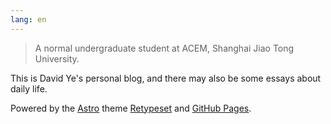 ```yaml
---
lang: en
---
```


> A normal undergraduate student at ACEM, Shanghai Jiao Tong University.

This is David Ye's personal blog, and there may also be some essays about daily life.

Powered by the [Astro](https://astro.build/) theme [Retypeset](https://github.com/radishzzz/astro-theme-retypeset) and [GitHub Pages](https://pages.github.com/).
